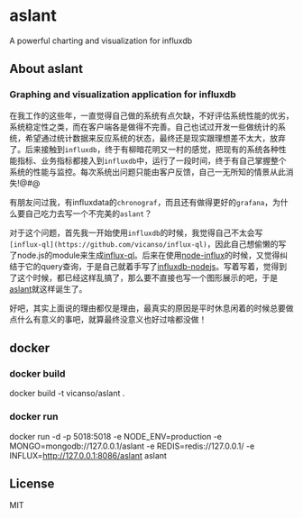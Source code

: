 # aslant

A powerful charting and visualization for influxdb

## About aslant

### Graphing and visualization application for influxdb

在我工作的这些年，一直觉得自己做的系统有点欠缺，不好评估系统性能的优劣，系统稳定性之类，而在客户端各是做得不完善。自己也试过开发一些做统计的系统，希望通过统计数据来反应系统的状态，最终还是现实跟理想差不太大，放弃了。后来接触到`influxdb`，终于有柳暗花明又一村的感觉，把现有的系统各种性能指标、业务指标都接入到`influxdb`中，运行了一段时间，终于有自己掌握整个系统的性能与监控。每次系统出问题只能由客户反馈，自己一无所知的情景从此消失!@#@

有朋友问过我，有influxdata的`chronograf`，而且还有做得更好的`grafana`，为什么要自己吃力去写一个不完美的`aslant`？

对于这个问题，首先我一开始使用`influxdb`的时候，我觉得自己不太会写`[influx-ql](https://github.com/vicanso/influx-ql)`，因此自己想偷懒的写了node.js的module来生成[influx-ql](https://github.com/vicanso/influx-ql)。后来在使用[node-influx](https://github.com/node-influx/node-influx)的时候，又觉得纠结于它的query查询，于是自己就着手写了[influxdb-nodejs](https://github.com/vicanso/influxdb-nodejs)。写着写着，觉得到了这个时候，都已经这样乱搞了，那么要不直接也写一个图形展示的吧，于是[aslant](https://github.com/vicanso/aslant)就这样诞生了。

好吧，其实上面说的理由都仅是理由，最真实的原因是平时休息闲着的时候总要做点什么有意义的事吧，就算最终没意义也好过啥都没做！

## docker

### docker build

docker build -t vicanso/aslant .

### docker run

docker run -d -p 5018:5018 -e NODE_ENV=production -e MONGO=mongodb://127.0.0.1/aslant -e REDIS=redis://127.0.0.1/ -e INFLUX=http://127.0.0.1:8086/aslant aslant

## License

MIT
